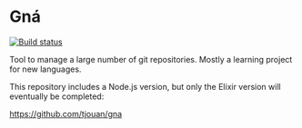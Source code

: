 Gná
===

[![Build status][badge-build-img]][badge-build-uri]


  Tool to manage a large number of git repositories. Mostly a learning
project for new languages.

  This repository includes a Node.js version, but only the Elixir
version will eventually be completed:

  https://github.com/tjouan/gna



[badge-build-img]: https://img.shields.io/travis/tjouan/gna-node/master.svg?style=flat-square
[badge-build-uri]: https://travis-ci.org/tjouan/gna-node
